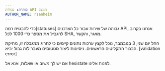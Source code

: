 ```yaml
---
כותרת: גבולות API המצב
AUTHOR_NAME: rsanheim
---
```


כדי להבטיח רמה[statuses] גבוהה של שירות עבור כל הצרכנים API, אנחנו בקרוב להגביל את מספר
כדי 1000 לכל SHA, מאגר, והקשר.

החל יום שני, 3 בנובמבר, נוכל לקצץ ערכות נתונים קיימים כי לחרוג ממגבלה זו, מחיקת הבכור
התקליטים הראשונים. ניסיונות ליצור סטטוסים מעבר לזה גבול יביא. [validation error]

אם יש לך משוב או שאלות, אנא אל hesistate לפנות אלינו.
